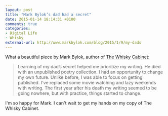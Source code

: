 ```yaml
---
layout: post
title: "Mark Bylok’s dad had a secret"
date: 2015-01-14 18:14:31 +0100
comments: true
categories: 
- Digital Life
- Whisky
external-url: http://www.markbylok.com/blog/2015/1/9/my-dads
---
```


What a beautiful piece by Mark Bylok, author of [The Whisky Cabinet](http://www.amazon.com/gp/product/1770502378/ref=as_li_tl?ie=UTF8&camp=1789&creative=390957&creativeASIN=1770502378&linkCode=as2&tag=analogsens-20&linkId=YF3GDQJ7M7CBCB5O):

> Learning of my dad’s secret helped me prioritize my writing. He died with an unpublished poetry collection. I had an opportunity to change my own future. Unlike before, I was able to focus on getting published. I've replaced some movie watching and lazy weekends with writing. The first year after his death my writing seemed to be going nowhere, but with practice, things started to change.

I'm so happy for Mark. I can't wait to get my hands on my copy of The Whisky Cabinet.